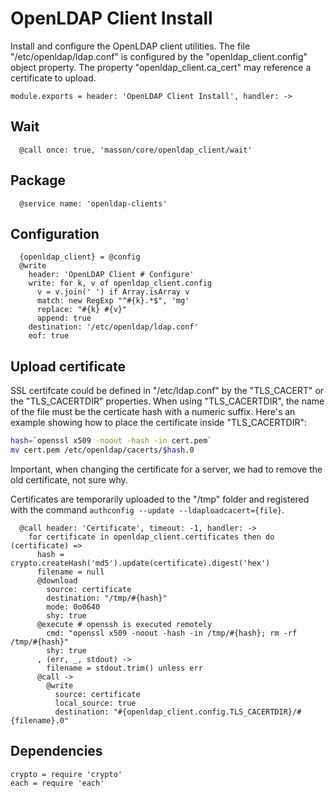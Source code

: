 
# OpenLDAP Client Install

Install and configure the OpenLDAP client utilities. The
file "/etc/openldap/ldap.conf" is configured by the "openldap_client.config"
object property. The property "openldap\_client.ca\_cert" may reference a 
certificate to upload.

    module.exports = header: 'OpenLDAP Client Install', handler: ->

## Wait

      @call once: true, 'masson/core/openldap_client/wait'

## Package

      @service name: 'openldap-clients'

## Configuration

      {openldap_client} = @config
      @write
        header: 'OpenLDAP Client # Configure'
        write: for k, v of openldap_client.config
          v = v.join(' ') if Array.isArray v
          match: new RegExp "^#{k}.*$", 'mg'
          replace: "#{k} #{v}"
          append: true
        destination: '/etc/openldap/ldap.conf'
        eof: true

## Upload certificate

SSL certifcate could be defined in "/etc/ldap.conf" by 
the "TLS\_CACERT" or the "TLS\_CACERTDIR" properties. When 
using "TLS_CACERTDIR", the name of the file  must be the 
certicate hash with a numeric suffix. Here's an example 
showing how to place the certificate inside "TLS\_CACERTDIR":

```bash
hash=`openssl x509 -noout -hash -in cert.pem`
mv cert.pem /etc/openldap/cacerts/$hash.0
```

Important, when changing the certificate for a server, we had to remove the old
certificate, not sure why.

Certificates are temporarily uploaded to the "/tmp" folder and registered with
the command `authconfig --update --ldaploadcacert={file}`.

      @call header: 'Certificate', timeout: -1, handler: ->
        for certificate in openldap_client.certificates then do (certificate) =>
          hash = crypto.createHash('md5').update(certificate).digest('hex')
          filename = null
          @download
            source: certificate
            destination: "/tmp/#{hash}"
            mode: 0o0640
            shy: true
          @execute # openssh is executed remotely
            cmd: "openssl x509 -noout -hash -in /tmp/#{hash}; rm -rf /tmp/#{hash}"
            shy: true
          , (err, _, stdout) ->
            filename = stdout.trim() unless err
          @call ->
            @write 
              source: certificate
              local_source: true
              destination: "#{openldap_client.config.TLS_CACERTDIR}/#{filename}.0"

## Dependencies

    crypto = require 'crypto'
    each = require 'each'
